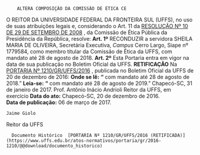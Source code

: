         ALTERA COMPOSIÇÃO DA COMISSÃO DE ÉTICA CE  

 O REITOR DA UNIVERSIDADE FEDERAL DA FRONTEIRA SUL (UFFS), no uso de suas atribuições legais e, considerando o Art. 11 da [RESOLUÇÃO Nº 10 DE 29 DE SETEMBRO DE 2008](http://etica.planalto.gov.br/sobre-a-cep/legislacao/etica512)  , da Comissão de Ética Pública da Presidência da República, resolve:   **Art. 1º** RECONDUZIR a servidora SHEILA MARIA DE OLIVEIRA, Secretária Executiva, *Campus* Cerro Largo, Siape nº 1779584, como membro titular da Comissão de Ética da UFFS, com mandato até 28 de agosto de 2018.   **Art. 2º** Esta Portaria entra em vigor na data de sua publicação no Boletim Oficial da UFFS.   **RETIFICAÇÃO**    Na [PORTARIA Nº 1210/GR/UFFS/2016](https://www.uffs.edu.br/atos-normativos/portaria/gr/2016-1210)  , publicada no Boletim Oficial da UFFS de 20 de dezembro de 2016:   **Onde se lê:**  **“** com mandato até 28 de agosto de 2018.”   **Leia-se:**  **“** com mandato até 28 de agosto de 2019.”   Chapecó-SC, 31 de janeiro de 2017.   Prof. Antônio Inácio Andrioli Reitor da UFFS, em exercício    **Data do ato:** Chapecó-SC, 20 de dezembro de 2016.   
 **Data de publicação:**  06 de março de 2017. 

    Jaime Giolo   
 Reitor da UFFS 

      Documento Histórico  [PORTARIA Nº 1210/GR/UFFS/2016 (RETIFICADA)](https://www.uffs.edu.br/atos-normativos/portaria/gr/2016-1210/@@download/documento_historico)     
      